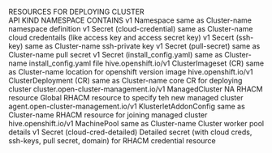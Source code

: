 RESOURCES FOR DEPLOYING CLUSTER			
API	           			KIND	                       NAMESPACE	        CONTAINS
v1	           			Namespace	               	same as Cluster-name	namespace definition
v1	           			Secret (cloud-credential)      	same as Cluster-name	cloud credentails (like access key and access secret key)
v1	           			Secert (ssh-key)	       	same as Cluster-name	ssh-private key
v1	           			Secret (pull-secret)	       	same as Cluster-name	pull secret
v1	           			Secret (install_config.yaml)   	same as Cluster-name	install_config.yaml file
hive.openshift.io/v1			ClusterImageset (CR)		same as Cluster-name	location for openshift version image
hive.openshift.io/v1			ClusterDeployment (CR)		same as Cluster-name	core CR for deploying cluster
cluster.open-cluster-management.io/v1	ManagedCluster	NA		RHACM resource		Global RHACM resource to specify teh new managed cluster
agent.open-cluster-management.io/v1	KlusterletAddonConfig		same as Cluster-name	RHACM resource for joining managed cluster
hive.openshift.io/v1			MachinePool			same as Cluster-name	Cluster worker pool details 
v1					Secret (cloud-cred-detailed)				Detailed secret (with cloud creds, ssh-keys, pull secret, domain) for RHACM credential resource

